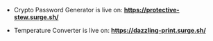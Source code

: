 - Crypto Password Generator is live on:
  **https://protective-stew.surge.sh/**

- Temperature Converter is live on:
**https://dazzling-print.surge.sh/**
